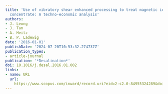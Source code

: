 ```yaml
---
title: 'Use of vibratory shear enhanced processing to treat magnetic ion exchange
  concentrate: A techno-economic analysis'
authors:
- J. Leong
- J. Tan
- A. Heitz
- B. P. Ladewig
date: '2016-01-01'
publishDate: '2024-07-20T10:53:32.274737Z'
publication_types:
- article-journal
publication: '*Desalination*'
doi: 10.1016/j.desal.2016.01.002
links:
- name: URL
  url: 
    https://www.scopus.com/inward/record.uri?eid=2-s2.0-84955324289&doi=10.1016%2fj.desal.2016.01.002&partnerID=40&md5=fe168a7deafeaf180ba966f94c14f0ee
---
```

